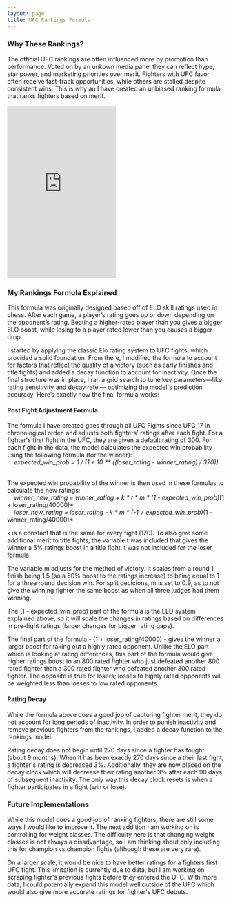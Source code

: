 ```yaml
---
layout: page
title: UFC Rankings Formula
---
```


### Why These Rankings?

The official UFC rankings are often influenced more by promotion than performance. Voted on by an unkown media panel they can reflect hype, star power, and marketing priorities over merit. Fighters with UFC favor often receive fast-track opportunities, while others are stalled despite consistent wins. This is why an I have created an unbiased ranking formula that ranks fighters based on merit.


<iframe 
  src="https://ryanoconnell.shinyapps.io/rankings/"
  width="50%" 
  height="400" 
  style="border:none;">
</iframe>


### My Rankings Formula Explained

This formula was originally designed based off of ELO skill ratings used in chess. After each game, a player’s rating goes up or down depending on the opponent’s rating. Beating a higher-rated player than you gives a bigger ELO boost, while losing to a player rated lower than you causes a bigger drop. 

I started by applying the classic Elo rating system to UFC fights, which provided a solid foundation. From there, I modified the formula to account for factors that reflect the quality of a victory (such as early finishes and title fights) and added a decay function to account for inactivity. Once the final structure was in place, I ran a grid search to tune key parameters—like rating sensitivity and decay rate — optimizing the model's prediction accuracy. Here’s exactly how the final formula works:

#### Post Fight Adjustment Formula

The formula I have created goes through all UFC Fights since UFC 17 in chronological order, and adjusts both fighters' ratings after each fight. For a fighter's first fight in the UFC, they are given a default rating of 300. For each fight in the data, the model calculates the expected win probability using the following formula (for the winner): &nbsp;<br>
&nbsp;&nbsp;&nbsp;&nbsp;*expected_win_prob = 1 / (1 + 10 ** ((loser_rating - winner_rating) / 370))* &nbsp;<br>
&nbsp;<br>

The expected win probability of the winner is then used in these formulas to calculate the new ratings: &nbsp;<br>
&nbsp;&nbsp;&nbsp;&nbsp;*winner_new_rating = winner_rating + k * t * m * (1 - expected_win_prob)*(1 + loser_rating/40000)* &nbsp;<br>
&nbsp;&nbsp;&nbsp;&nbsp;*loser_new_rating = loser_rating - k * m * (-1 + expected_win_prob)*(1 - winner_rating/40000)* &nbsp;<br>

k is a constant that is the same for every fight (170). To also give some additional merit to title fights, the variable t was included that gives the winner a 5% ratings boost in a title fight. t was not included for the loser formula.

The variable m adjusts for the method of victory. It scales from a round 1 finish being 1.5 (so a 50% boost to the ratings increase) to being equal to 1 for a three round decision win. For split decicions, m is set to 0.9, as to not give the winning fighter the same boost as when all three judges had them winning.

The (1 - expected_win_prob) part of the formula is the ELO system explained above, so it will scale the changes in ratings based on differences in pre-fight ratings (larger changes for bigger rating gaps).

The final part of the formula - (1 + loser_rating/40000) - gives the winner a larger boost for taking out a highly rated opponent. Unlike the ELO part which is looking at rating differences, this part of the formula would give higher ratings boost to an 800 rated fighter who just defeated another 800 rated fighter than a 300 rated fighter who defeated another 300 rated fighter. The opposite is true for losers; losses to highly rated opponents will be weighted less than losses to low rated opponents.

#### Rating Decay

While the formula above does a good job of capturing fighter merit, they do not account for long periods of inactivity. In order to punish inactivity and remove previous fighters from the rankings, I added a decay function to the rankings model. 

Rating decay does not begin until 270 days since a fighter has fought (about 9 months). When it has been exactly 270 days since a their last fight, a fighter's rating is decreased 3%. Additionally, they are now placed on the decay clock which will decrease their rating another 3% after each 90 days of subsequent inactivity. The only way this decay clock resets is when a fighter participates in a fight (win or lose).


### Future Implementations

While this model does a good job of ranking fighters, there are still some ways I would like to improve it. The next addition I am working on is controlling for weight classes. The difficulty here is that changing weight classes is not always a disadvantage, so I am thinking about only including this for champion vs champion fights (although these are very rare).

On a larger scale, it would be nice to have better ratings for a fighters first UFC fight. This limitation is currently due to data, but I am working on scraping fighter's previous fights before they entered the UFC. With more data, I could potentially expand this model well outside of the UFC which would also give more accurate ratings for fighter's UFC debuts.



